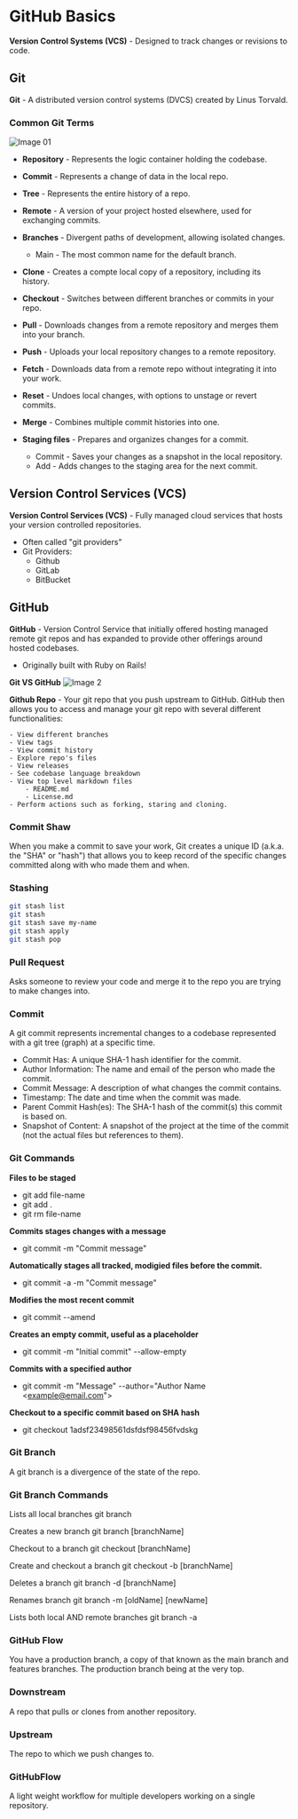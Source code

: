# GitHub Basics

**Version Control Systems (VCS)** - Designed to track changes or revisions to code.

## Git

**Git** - A distributed version control systems (DVCS) created by Linus Torvald.

### Common Git Terms

![Image 01](images/image-01.png)

- **Repository** - Represents the logic container holding the codebase.

- **Commit** - Represents a change of data in the local repo.

- **Tree** - Represents the entire history of a repo.

- **Remote** - A version of your project hosted elsewhere, used for exchanging commits.

- **Branches** - Divergent paths of development, allowing isolated changes.
  - Main - The most common name for the default branch.

- **Clone** - Creates a compte local copy of a repository, including its history.

- **Checkout** - Switches between different branches or commits in your repo.

- **Pull** - Downloads changes from a remote repository and merges them into your branch.

- **Push** - Uploads your local repository changes to a remote repository.

- **Fetch** - Downloads data from a remote repo without integrating it into your work.

- **Reset** - Undoes local changes, with options to unstage or revert commits.

- **Merge** - Combines multiple commit histories into one.

- **Staging files** - Prepares and organizes changes for a commit.
  - Commit - Saves your changes as a snapshot in the local repository.
  - Add - Adds changes to the staging area for the next commit.

## Version Control Services (VCS)

**Version Control Services (VCS)** - Fully managed cloud services that hosts your version controlled repositories.

- Often called "git providers"
- Git Providers:
  - Github
  - GitLab
  - BitBucket

## GitHub

**GitHub** - Version Control Service that initially offered hosting managed remote git repos and has expanded to provide other offerings around hosted codebases.

- Originally built with Ruby on Rails!

**Git VS GitHub**
![Image 2](images/image-02.png)

**Github Repo** - Your git repo that you push upstream to GitHub. GitHub then allows you to access and manage your git repo with several different functionalities:

    - View different branches
    - View tags
    - View commit history
    - Explore repo's files
    - View releases
    - See codebase language breakdown
    - View top level markdown files
        - README.md
        - License.md
    - Perform actions such as forking, staring and cloning.

<!-- ``` -->

### Commit Shaw

When you make a commit to save your work, Git creates a unique ID (a.k.a. the "SHA" or "hash") that allows you to keep record of the specific changes committed along with who made them and when.

### Stashing

```sh
git stash list
git stash
git stash save my-name
git stash apply
git stash pop
```

### Pull Request

Asks someone to review your code and merge it to the repo you are trying to make changes into.

### Commit

A git commit represents incremental changes to a codebase represented with a git tree (graph) at a specific time.

- Commit Has: A unique SHA-1 hash identifier for the commit.
- Author Information: The name and email of the person who made the commit.
- Commit Message: A description of what changes the commit contains.
- Timestamp: The date and time when the commit was made.
- Parent Commit Hash(es): The SHA-1 hash of the commit(s) this commit is based on.
- Snapshot of Content: A snapshot of the project at the time of the commit (not the actual files but references to them).

### Git Commands

**Files to be staged**

- git add file-name
- git add .
- git rm file-name

**Commits stages changes with a message**

- git commit -m "Commit message"

**Automatically stages all tracked, modigied files before the commit.**

- git commit -a -m "Commit message"

**Modifies the most recent commit**

- git commit --amend

**Creates an empty commit, useful as a placeholder**

- git commit -m "Initial commit" --allow-empty

**Commits with a specified author**

- git commit -m "Message" --author="Author Name <<example@email.com>">

**Checkout to a specific commit based on SHA hash**

- git checkout 1adsf23498561dsfdsf98456fvdskg

### Git Branch

A git branch is a divergence of the state of the repo.

### Git Branch Commands

Lists all local branches
git branch

Creates a new branch
git branch [branchName]

Checkout to a branch
git checkout [branchName]

Create and checkout a branch
git checkout -b [branchName]

Deletes a branch
git branch -d [branchName]

Renames branch
git branch -m [oldName] [newName]

Lists both local AND remote branches
git branch -a

### GitHub Flow

You have a production branch, a copy of that known as the main branch and features branches. The production branch being at the very top.

### Downstream

A repo that pulls or clones from another repository.

### Upstream

The repo to which we push changes to.

### GitHubFlow

A light weight workflow for multiple developers working on a single repository.

